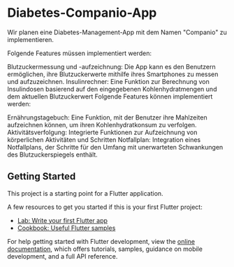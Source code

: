 # Diabetes-Companio-App

Wir planen eine Diabetes-Management-App mit dem Namen "Companio" zu implementieren.

Folgende Features müssen implementiert werden:

Blutzuckermessung und -aufzeichnung: Die App kann es den Benutzern ermöglichen, ihre Blutzuckerwerte mithilfe ihres Smartphones zu messen und aufzuzeichnen.
Insulinrechner: Eine Funktion zur Berechnung von Insulindosen basierend auf den eingegebenen Kohlenhydratmengen und dem aktuellen Blutzuckerwert
Folgende Features können implementiert werden:

Ernährungstagebuch: Eine Funktion, mit der Benutzer ihre Mahlzeiten aufzeichnen können, um ihren Kohlenhydratkonsum zu verfolgen.
Aktivitätsverfolgung: Integrierte Funktionen zur Aufzeichnung von körperlichen Aktivitäten und Schritten
Notfallplan: Integration eines Notfallplans, der Schritte für den Umfang mit unerwarteten Schwankungen des Blutzuckerspiegels enthält.

## Getting Started

This project is a starting point for a Flutter application.

A few resources to get you started if this is your first Flutter project:

- [Lab: Write your first Flutter app](https://docs.flutter.dev/get-started/codelab)
- [Cookbook: Useful Flutter samples](https://docs.flutter.dev/cookbook)

For help getting started with Flutter development, view the
[online documentation](https://docs.flutter.dev/), which offers tutorials,
samples, guidance on mobile development, and a full API reference.
